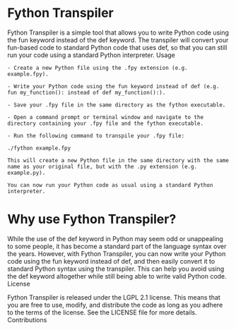 # Fython Transpiler

Fython Transpiler is a simple tool that allows you to write Python code using the fun keyword instead of the def keyword. The transpiler will convert your fun-based code to standard Python code that uses def, so that you can still run your code using a standard Python interpreter.
Usage

    - Create a new Python file using the .fpy extension (e.g. example.fpy).

    - Write your Python code using the fun keyword instead of def (e.g. fun my_function(): instead of def my_function():).

    - Save your .fpy file in the same directory as the fython executable.

    - Open a command prompt or terminal window and navigate to the directory containing your .fpy file and the fython executable.

    - Run the following command to transpile your .fpy file:

    ./fython example.fpy

    This will create a new Python file in the same directory with the same name as your original file, but with the .py extension (e.g. example.py).

    You can now run your Python code as usual using a standard Python interpreter.

# Why use Fython Transpiler?

While the use of the def keyword in Python may seem odd or unappealing to some people, it has become a standard part of the language syntax over the years. However, with Fython Transpiler, you can now write your Python code using the fun keyword instead of def, and then easily convert it to standard Python syntax using the transpiler. This can help you avoid using the def keyword altogether while still being able to write valid Python code.
License

Fython Transpiler is released under the LGPL 2.1 license. This means that you are free to use, modify, and distribute the code as long as you adhere to the terms of the license. See the LICENSE file for more details.
Contributions
